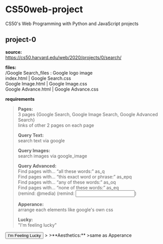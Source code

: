 # CS50web-project
CS50's Web Programming with Python and JavaScript projects     

## project-0    
**source:**     
https://cs50.harvard.edu/web/2020/projects/0/search/      

**files:**    
/Google Search_files : Google logo image       
index.html   |    Google Search.css     
Google Image.html | Google Image.css    
Google Advance.html | Google Advance.css     

**requirements**    
>**Pages:**     
3 pages {Google Search, Google Image Search, Google Advanced Search}   
links of other 2 pages on each page
>
>**Query Text:**    
search text via google
>
>**Query Images:**   
search images via google_image
>
>**Query Advanced:**       
Find pages with… “all these words:” as_q     
Find pages with… “this exact word or phrase:” as_epq       
Find pages with… “any of these words:” as_oq       
Find pages with… “none of these words:” as_eq        
(remind: @media)
(remind: <input type="text" name="as_q">)
>  
>**Apperance:**     
arrange each elements like google's own css
>
>**Lucky:**  
"I'm feeling lucky"   
<input type="submit"  value="I'm Feeling Lucky" aria-label="I'm Feeling Lucky" name="btnI" data-ved="0ahUKEwiNm6S0jYLrAhXslnIEHYv2B30QnRsIDg">      
>            
>**Aesthetics:**     
>same as Apperance     
